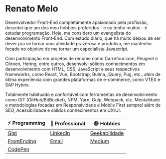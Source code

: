 # Renato Melo

Desenvolvedor Front-End completamente apaixonado pela profissão, descobri que um dos meu hobbies preferidos - e eu tenho muitos - é estudar programação. Hoje, me considero um evangelista do desenvolvimento Front-End.  Com estudo diário, que há muito deixou de ser dever pra se tornar uma atividade prazerosa e produtiva, me mantenho focado no objetivo de me tornar um especialista Javascript.

Com participação em projetos de renome como Carrefour.com, Peugeot e Citroen, Hering, entre outros, desenvolvi sólidos conhecimentos em desenvolvimento com HTML, CSS, JavaScript e seus respectivos frameworks, como React, Vue, Bootstrap, Bulma, jQuery, Pug, etc., além de ótima experiência com grandes plataformas de e-commerce, como VTEX e SAP Hybris. 

Totalmente habituado e confortável com ferramentas de desenvolvimento como GIT (GitHub/BitBucket), NPM, Yarn, Gulp, Webpack, etc. Mentalidade e metodologias focadas em Responsividade e Mobile First sempre! além de SEO, Acessibilidade e sólidos conhecimentos em UX/UI.

| ⚡ Programming | 💬 Professional | 😄 Hobbies |
| --- | --- | --- |
| [Gist](https://gist.github.com/renatoam) | [LinkedIn](https://www.linkedin.com/in/renatoam/) | [Geekabilidade](geekabilidade.com.br) |
| [FrontEnding](frontending.com.br) | [Email](mailto:renatoalves92@gmail.com) | [Medium](https://medium.com/@renatoam)
| [CodePen](https://codepen.io/renatoamelo) |

<!--
**renatoam/renatoam** is a ✨ _special_ ✨ repository because its `README.md` (this file) appears on your GitHub profile.

Here are some ideas to get you started:

- 🔭 I’m currently working on ...
- 🌱 I’m currently learning ...
- 👯 I’m looking to collaborate on ...
- 🤔 I’m looking for help with ...
- 💬 Ask me about ...
- 📫 How to reach me: ...
- 😄 Pronouns: ...
- ⚡ Fun fact: ...
-->
